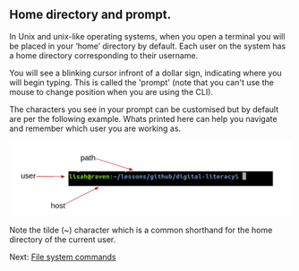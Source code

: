## Home directory and prompt.

In Unix and unix-like operating systems, when you open a terminal you will be placed in your ‘home’ directory by default. Each user on the system has a home directory corresponding to their username.

You will see a blinking cursor infront of a dollar sign, indicating where you will begin typing.  This is called the 'prompt' (note that you can't use the mouse to change position when you are using the CLI).

The characters you see in your prompt can be customised but by default are per the following example.  Whats printed here can help you navigate and remember which user you are working as.

![Prompt](prompt.png)


Note the tilde (~) character which is a common shorthand for the home directory of the current user.


Next: [File system commands][1cf2bfed]

  [1cf2bfed]: navigating-file-tree.html "File system commands"
